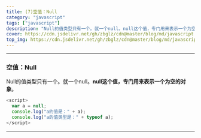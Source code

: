 ```yaml
---
title: (7)空值：Null
category: "javascript"
tags: ["javascript"]
description: "Null的值类型只有一个。就一个null。null这个值，专门用来表示一个为空的对象。"
cover: https://cdn.jsdelivr.net/gh/zbglz/cdn@master/blog/md/javascript.svg
top_img: https://cdn.jsdelivr.net/gh/zbglz/cdn@master/blog/md/javascript.svg
---
```


***

### 空值：Null


Null的值类型只有一个。就一个null。**null这个值，专门用来表示一个为空的对象**。


```js js
<script>
  var a = null;
  console.log("a的值是：" + a);
  console.log("a的值类型是：" + typeof a);
</script>
```


***